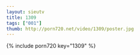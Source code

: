 ```yaml
--- 
layout: sieutv
title: 1309
tags: ["001"]
thumb: http://porn720.net/video/1309/poster.jpg
---
```

{% include porn720 key="1309" %} 

